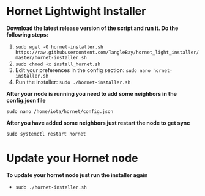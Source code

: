 # Hornet Lightwight Installer #

**Download the latest release version of the script and run it. Do the following steps:**

1. `sudo wget -O hornet-installer.sh https://raw.githubusercontent.com/TangleBay/hornet_light_installer/master/hornet-installer.sh`
2. `sudo chmod +x install_hornet.sh`
3. Edit your preferences in the config section: `sudo nano hornet-installer.sh` 
4. Run the installer: `sudo ./hornet-installer.sh`

**After your node is running you need to add some neighbors in the config.json file**

`sudo nano /home/iota/hornet/config.json`

**After you have added some neighbors just restart the node to get sync**

`sudo systemctl restart hornet`

# Update your Hornet node #

**To update your hornet node just run the installer again**
- `sudo ./hornet-installer.sh`